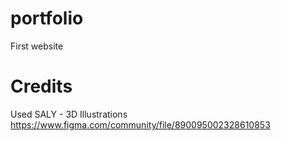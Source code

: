 # portfolio
 First website
# Credits
Used SALY - 3D Illustrations https://www.figma.com/community/file/890095002328610853
